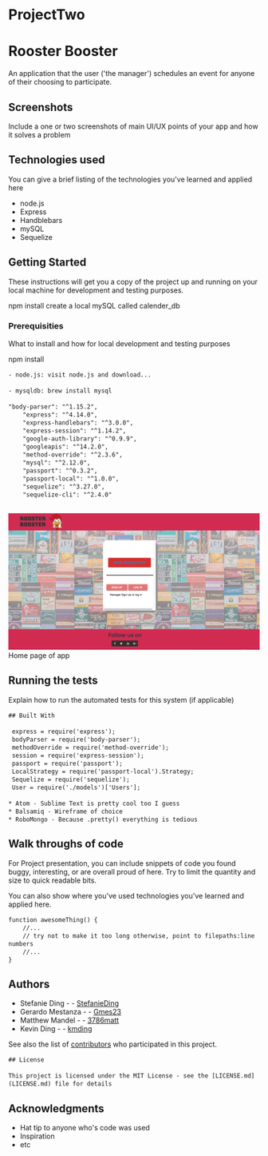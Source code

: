 # ProjectTwo
# Rooster Booster

An application that the user ('the manager') schedules an event for anyone of their choosing to participate.

## Screenshots
Include a one or two screenshots of main UI/UX points of your app and how it solves a problem

## Technologies used
You can give a brief listing of the technologies you've learned and applied here
- node.js
- Express
- Handblebars
- mySQL
- Sequelize

## Getting Started

These instructions will get you a copy of the project up and running on your local machine for development and testing purposes.

npm install
create a local mySQL called calender_db

### Prerequisities

What to install and how for local development and testing purposes

npm install 
```
- node.js: visit node.js and download...

- mysqldb: brew install mysql

"body-parser": "^1.15.2",
    "express": "^4.14.0",
    "express-handlebars": "^3.0.0",
    "express-session": "^1.14.2",
    "google-auth-library": "^0.9.9",
    "googleapis": "^14.2.0",
    "method-override": "^2.3.6",
    "mysql": "^2.12.0",
    "passport": "^0.3.2",
    "passport-local": "^1.0.0",
    "sequelize": "^3.27.0",
    "sequelize-cli": "^2.4.0"


```
![Screenshot](/public/assets/screenshot/Index_Screenshot.png?raw=true)
Home page of app
## Running the tests

Explain how to run the automated tests for this system (if applicable)


```
## Built With

 express = require('express');
 bodyParser = require('body-parser');
 methodOverride = require('method-override');
 session = require('express-session');
 passport = require('passport');
 LocalStrategy = require('passport-local').Strategy;
 Sequelize = require('sequelize');
 User = require('./models')['Users'];

* Atom - Sublime Text is pretty cool too I guess
* Balsamiq - Wireframe of choice 
* RoboMongo - Because .pretty() everything is tedious
```
## Walk throughs of code
For Project presentation, you can include snippets of code you found buggy, interesting, or are overall proud of here.  Try to limit the quantity and size to quick readable bits.

You can also show where you've used technologies you've learned and applied here.

```
function awesomeThing() {
    //...
    // try not to make it too long otherwise, point to filepaths:line numbers
    //...
}
```

## Authors
    
  *  Stefanie Ding -     - [StefanieDing](https://github.com)
  *  Gerardo Mestanza -  - [Gmes23](http://github.com)
  *  Matthew Mandel -  -   [3786matt](http://github.com) 
  *  Kevin Ding - -        [kmding](http://github.com)


See also the list of [contributors](https://github.com/your/project/contributors) who participated in this project.
```
## License

This project is licensed under the MIT License - see the [LICENSE.md](LICENSE.md) file for details
```

## Acknowledgments

* Hat tip to anyone who's code was used
* Inspiration
* etc
